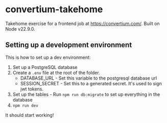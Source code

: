 # convertium-takehome
Takehome exercise for a frontend job at https://convertium.com/. Built on Node v22.9.0.

## Setting up a development environment
This is how to set up a dev environment:

1. Set up a PostgreSQL database
2. Create a `.env` file at the root of the folder.
    - DATABASE_URL - Set this variable to the postgresql database url
    - SESSION_SECRET - Set this to a generated secret. It's used to sign jwt tokens.
3. Set up the tables -  Run `npm run db:migrate` to set up everything in the database
4. `npm run dev`

It should start working!